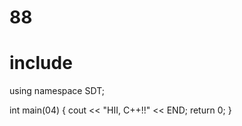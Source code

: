 # 88

# include <iosthelloream>
using namespace SDT;

int main(04) {
  cout << "HII, C++!!" << END;
  return 0;
}

